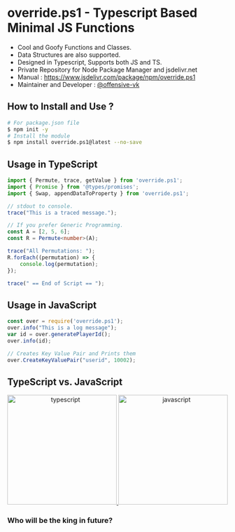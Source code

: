 # override.ps1 - Typescript Based Minimal JS Functions

* Cool and Goofy Functions and Classes.
* Data Structures are also supported.
* Designed in Typescript, Supports both JS and TS.
* Private Repository for Node Package Manager and jsdelivr.net
* Manual :  <https://www.jsdelivr.com/package/npm/override.ps1>
* Maintainer and Developer : [@offensive-vk](https://github.com/offensive-vk/)

## How to Install and Use ?

```bash
# For package.json file
$ npm init -y
# Install the module
$ npm install override.ps1@latest --no-save
```

## Usage in TypeScript

```typescript
import { Permute, trace, getValue } from 'override.ps1';
import { Promise } from '@types/promises';
import { Swap, appendDataToProperty } from 'override.ps1';

// stdout to console.
trace("This is a traced message.");

// If you prefer Generic Programming.
const A = [2, 5, 6];
const R = Permute<number>(A);

trace("All Permutations: ");
R.forEach((permutation) => {
    console.log(permutation);
});

trace(" == End of Script == ");
```

## Usage in JavaScript

```javascript
const over = require('override.ps1');
over.info("This is a log message");
var id = over.generatePlayerId();
over.info(id);

// Creates Key Value Pair and Prints them
over.CreateKeyValuePair("userid", 10002);

```

## TypeScript vs. JavaScript

<div align="center">
<a href="https://www.typescriptlang.org/" target="_blank" rel="noreferrer"> <img src="https://cdn.jsdelivr.net/gh/offensive-vk/Icons@master/typescript/typescript-original.svg" alt="typescript" width="250" height="250"/> </a>
<a href="https://developer.mozilla.org/en-US/docs/Web/JavaScript" target="_blank" rel="noreferrer"> <img src="https://cdn.jsdelivr.net/gh/offensive-vk/Icons@master/javascript/javascript-original.svg" alt="javascript" width="250" height="250"/> </a>
</div>

### Who will be the king in future?